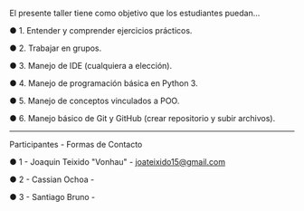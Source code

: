 El presente taller tiene como objetivo que los estudiantes puedan...

 ● 1. Entender y comprender ejercicios prácticos.
 
 ● 2. Trabajar en grupos.
 
 ● 3. Manejo de IDE (cualquiera a elección).
 
 ● 4. Manejo de programación básica en Python 3.
 
 ● 5. Manejo de conceptos vinculados a POO.
 
 ● 6. Manejo básico de Git y GitHub (crear repositorio y subir archivos).

- - - - - -

Participantes - Formas de Contacto

 ● 1 - Joaquin Teixido "Vonhau" - joateixido15@gmail.com

 ● 2 - Cassian Ochoa - 

 ● 3 - Santiago Bruno -
